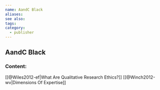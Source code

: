 ```yaml
---
name: AandC Black
aliases:
see also:
tags:
category:
  - publisher
---
```


## AandC Black

### Content:
[[@Wiles2012-ef|What Are Qualitative Research Ethics?]]
[[@Winch2012-wv|Dimensions Of Expertise]]